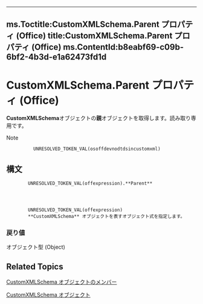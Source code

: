 

---
ms.Toctitle:CustomXMLSchema.Parent プロパティ (Office)
title:CustomXMLSchema.Parent プロパティ (Office)
ms.ContentId:b8eabf69-c09b-6bf2-4b3d-e1a62473fd1d
---
# CustomXMLSchema.Parent プロパティ (Office)




**CustomXMLSchema**オブジェクトの**親**オブジェクトを取得します。読み取り専用です。

>[!NOTE]
>
              UNRESOLVED_TOKEN_VAL(osoffdevnodtdsincustomxml)
            





## 構文

            UNRESOLVED_TOKEN_VAL(offexpression).**Parent**




            UNRESOLVED_TOKEN_VAL(offexpression)
            **CustomXMLSchema** オブジェクトを表すオブジェクト式を指定します。

### 戻り値
オブジェクト型 (Object)





## Related Topics

[CustomXMLSchema オブジェクトのメンバー](1b7613ff-e53d-2e6a-09a9-a5b427f3792f.md)

[CustomXMLSchema オブジェクト](9110da6c-fc54-98b2-7e5e-e6d4c21712ad.md)




